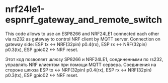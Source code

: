 # nrf24le1-espnrf_gateway_and_remote_switch
This code allows to use an ESP8266 and NRF24LE1 connected each other via rs232 as  gateway to control NRF client by MQTT server.
Connection on gateway side: ESP tx <-> NRF(32pin) p0.4(rx), ESP rx <-> NRF(32pin) p0.3(tx), ESP gpio02 <-> NRF reset.

Этот код позволяет шлюзу SP8266 и NRF24LE1, соединенными по rs232, управлять NRF клиентом  при помощи MQTT сервера.
Соединения на стороне шлюза ESP tx <-> NRF(32pin) p0.4(rx), ESP rx <-> NRF(32pin) p0.3(tx), ESP gpio02 <-> NRF reset.
